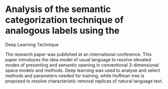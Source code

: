 # Analysis of the semantic categorization technique of analogous labels using the
Deep Learning Technique

The research paper was published at an international conference. 
This paper introduces the idea model of usual language to resolve elevated modes
of presenting and semantic opening in conventional 3-dimensional space models
and methods.
Deep learning was used to analyse and select methods and parameters needed for
training, while Huffman tree is proposed to resolve characteristic removal
replicas of natural language text.


